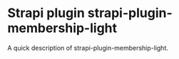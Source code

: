 # Strapi plugin strapi-plugin-membership-light

A quick description of strapi-plugin-membership-light.
